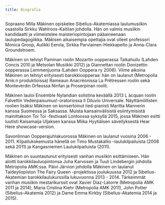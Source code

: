 ```yaml
---
title: Biografia
---
```




Sopraano Milla Mäkinen opiskelee Sibelius-Akatemiassa laulumusiikin osastolla Sirkku Wahlroos-Kaitilan johdolla. Hän on valmis musiikin kandidaatti ja viimeistelee maisteriopintojaan pääaineenaan laulupedagogiikka. Mäkisen aikaisempia opettajia ovat olleet professori Monica Groop, Aulikki Eerola, Sirkka Parviainen-Hiekkapelto ja Anna-Clara Groundstroem.

Mäkinen on tehnyt Paminan roolin Mozartin oopperassa Taikahuilu (Lahden Concis 2010 ja Metsolan Musiikki 2012) ja Giannettan roolin Donizettin oopperassa Lemmenjuoma (Lahden Ooppera ry 2006). Viime aikoina Mäkinen on tehnyt erityisesti barokkioopperaa: hän on laulanut (Metropolia Amk:n produktioissa) Rameaun Anacréonissa La Prêtressen roolin sekä Monteverdin Orfeossa Ninfan ja Proserpinan roolit. 

Mäkinen lauloi Ensemble Nylandian solistina keväällä 2013 L ́acquan roolin Falvettin Vedenpaisumus!-oratoriossa Il Diluvio Universale. Näyttämöllisten roolien lisäksi Mäkinen on konsertoinut lied-pianisti Maritta Mannerin kanssa Suomessa ja Saksassa. Muista kansainvälisistä esiintymisistä mainittakoon Toi Toi -festivaali Lontoossa syksyllä 2015, jossa Mäkinen esitti luutisti Kaisamaija Uljaksen kanssa Miika Hyytiäisen sävellyksestä Hear Here showcase-version.

Savonlinnan Oopperajuhlakuorossa Mäkinen on laulanut vuosina 2006 - 2011. Kilpailukokemusta hänellä on Timo Mustakallio –laulukilpailuista (2008 sekä 2011) ja Kangasniemen Laulukilpailuista (2011). 

Mäkinen on suuntautunut erityisesti vanhan musiikin esittämiseen. Hän aloitti barokkilauluopintonsa Juha Karvosen ja Tuuli Lindebergin johdolla Metropolia AMK:ssa. Päivi Järvion johdolla Mäkinen on laulanut Taideyliopiston The Fairy Queen -projektissa joulukuussa 2012 ja Sibelius-Akatemian barokkilaulukurssilla lukuvuonna 2013 - 2014. Tärkeimmät vanhan musiikin mestarikurssit ovat Xavier Diaz-Latorre (Metropolia AMK 2011 ja 2014), Maria Cristina Kiehr (Metropolia AMK 2011), John Potter (Sibelius-Akatemia 2012) ja Dame Emma Kirkby (Sibelius-Akatemia 2014 ja 2015).

